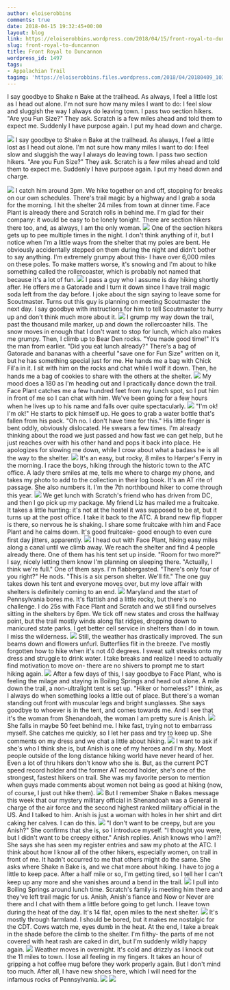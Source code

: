 ```yaml
---
author: eloiserobbins
comments: true
date: 2018-04-15 19:32:45+00:00
layout: blog
link: https://eloiserobbins.wordpress.com/2018/04/15/front-royal-to-duncannon/
slug: front-royal-to-duncannon
title: Front Royal to Duncannon
wordpress_id: 1497
tags:
- Appalachian Trail
tagimg: 'https://eloiserobbins.files.wordpress.com/2018/04/20180409_103316.jpg'
---
```


I say goodbye to Shake n Bake at the trailhead. As always, I feel a little lost as I head out alone. I'm not sure how many miles I want to do: I feel slow and sluggish the way I always do leaving town. I pass two section hikers. "Are you Fun Size?" They ask. Scratch is a few miles ahead and told them to expect me. Suddenly I have purpose again. I put my head down and charge.


[![](https://eloiserobbins.files.wordpress.com/2018/04/20180409_103316.jpg)](https://eloiserobbins.files.wordpress.com/2018/04/20180409_103316.jpg)
I say goodbye to Shake n Bake at the trailhead. As always, I feel a little lost as I head out alone. I'm not sure how many miles I want to do: I feel slow and sluggish the way I always do leaving town. I pass two section hikers. "Are you Fun Size?" They ask. Scratch is a few miles ahead and told them to expect me. Suddenly I have purpose again. I put my head down and charge.

[![](https://eloiserobbins.files.wordpress.com/2018/04/20180408_164022.jpg)](https://eloiserobbins.files.wordpress.com/2018/04/20180408_164022.jpg)
I catch him around 3pm. We hike together on and off, stopping for breaks on our own schedules. There's trail magic by a highway and I grab a soda for the morning. I hit the shelter 24 miles from town at dinner time. Face Plant is already there and Scratch rolls in behind me. I'm glad for their company: it would be easy to be lonely tonight. There are section hikers there too, and, as always, I am the only woman. 
[![](https://eloiserobbins.files.wordpress.com/2018/04/20180409_120916.jpg)](https://eloiserobbins.files.wordpress.com/2018/04/20180409_120916.jpg)
One of the section hikers gets up to pee multiple times in the night. I don't think anything of it, but I notice when I'm a little ways from the shelter that my poles are bent. He obviously accidentally stepped on them during the night and didn't bother to say anything. I'm extremely grumpy about this- I have over 6,000 miles on these poles. To make matters worse, it's snowing and I'm about to hike something called the rollercoaster, which is probably not named that because it's a lot of fun.
[![](https://eloiserobbins.files.wordpress.com/2018/04/20180409_143911.jpg)](https://eloiserobbins.files.wordpress.com/2018/04/20180409_143911.jpg)
I pass a guy who I assume is day hiking shortly after. He offers me a Gatorade and I turn it down since I have trail magic soda left from the day before. I joke about the sign saying to leave some for Scoutmaster. Turns out this guy is planning on meeting Scoutmaster the next day. I say goodbye with instructions for him to tell Scoutmaster to hurry up  and don't think much more about it.
[![](https://eloiserobbins.files.wordpress.com/2018/04/20180410_074846.jpg)](https://eloiserobbins.files.wordpress.com/2018/04/20180410_074846.jpg)
I grump my way down the trail, past the thousand mile marker, up and down the rollercoaster hills. The snow moves in enough that I don't want to stop for lunch, which also makes me grumpy. Then, I climb up to Bear Den rocks. "You made good time!" It's the man from earlier. "Did you eat lunch already?" There's a bag of Gatorade and bananas with a cheerful "save one for Fun Size" written on it, but he has something special just for me. He hands me a bag with Chick Fil'a in it. I sit with him on the rocks and chat while I wolf it down. Then, he hands me a bag of cookies to share with the others at the shelter. 
[![](https://eloiserobbins.files.wordpress.com/2018/04/20180410_090143.jpg)](https://eloiserobbins.files.wordpress.com/2018/04/20180410_090143.jpg)
My mood does a 180 as I'm heading out and I practically dance down the trail. Face Plant catches me a few hundred feet from my lunch spot, so I put him in front of me so I can chat with him. We've been going for a few hours when he lives up to his name and falls over quite spectacularly.
[![](https://eloiserobbins.files.wordpress.com/2018/04/20180410_094343.jpg)](https://eloiserobbins.files.wordpress.com/2018/04/20180410_094343.jpg)
"I'm ok! I'm ok!" He starts to pick himself up. He goes to grab a water bottle that's fallen from his pack. "Oh no. I don't have time for this." His little finger is bent oddly, obviously dislocated. He swears a few times. I'm already thinking about the road we just passed and how fast we can get help, but he just reaches over with his other hand and pops it back into place. He apologizes for slowing me down, while I crow about what a badass he is all the way to the shelter.
[![](https://eloiserobbins.files.wordpress.com/2018/04/20180410_100018.jpg)](https://eloiserobbins.files.wordpress.com/2018/04/20180410_100018.jpg)
It's an easy, but rocky, 8 miles to Harper's Ferry in the morning. I race the boys, hiking through the historic town to the ATC office. A lady there smiles at me, tells me where to charge my phone, and takes my photo to add to the collection in their log book. It's an AT rite of passage. She also numbers it. I'm the 7th northbound hiker to come through this year.
[![](https://eloiserobbins.files.wordpress.com/2018/04/20180410_103552.jpg)](https://eloiserobbins.files.wordpress.com/2018/04/20180410_103552.jpg)
We get lunch with Scratch's friend who has driven from DC, and then I go pick up my package. My friend Liz has mailed me a fruitcake. It takes a little hunting: it's not at the hostel it was supposed to be at, but it turns up at the post office. I take it back to the ATC. A brand new flip flopper is there, so nervous he is shaking. I share some fruitcake with him and Face Plant and he calms down. It's good fruitcake- good enough to even cure first day jitters, apparently.
[![](https://eloiserobbins.files.wordpress.com/2018/04/20180410_133600.jpg)](https://eloiserobbins.files.wordpress.com/2018/04/20180410_133600.jpg)
I head out with Face Plant, hiking easy miles along a canal until we climb away. We reach the shelter and find 4 people already there. One of them has his tent set up inside. "Room for two more?" I say, nicely letting them know I'm planning on sleeping there. "Actually, I think we're full." One of them says. I'm flabbergasted. "There's only four of you right?" He nods. "This is a six person shelter. We'll fit." The one guy takes down his tent and everyone moves over, but my love affair with shelters is definitely coming to an end.
[![](https://eloiserobbins.files.wordpress.com/2018/04/20180411_140527.jpg)](https://eloiserobbins.files.wordpress.com/2018/04/20180411_140527.jpg)
Maryland and the start of Pennsylvania bores me. It's flattish and a little rocky, but there's no challenge. I do 25s with Face Plant and Scratch and we still find ourselves sitting in the shelters by 6pm. We tick off new states and cross the halfway point, but the trail mostly winds along flat ridges, dropping down to manicured state parks. I get better cell service in shelters than I do in town. I miss the wilderness.
[![](https://eloiserobbins.files.wordpress.com/2018/04/20180411_191525.jpg)](https://eloiserobbins.files.wordpress.com/2018/04/20180411_191525.jpg)
Still, the weather has drastically improved. The sun beams down and flowers unfurl. Butterflies flit in the breeze. I've mostly forgotten how to hike when it's not 40 degrees. I sweat salt streaks onto my dress and struggle to drink water. I take breaks and realize I need to actually find motivation to move on- there are no shivers to prompt me to start hiking again.
[![](https://eloiserobbins.files.wordpress.com/2018/04/20180412_085846.jpg)](https://eloiserobbins.files.wordpress.com/2018/04/20180412_085846.jpg)
After a few days of this, I say goodbye to Face Plant, who is feeling the milage and staying in Boiling Springs and head out alone. A mile down the trail, a non-ultralight tent is set up. "Hiker or homeless?" I think, as I always do when something looks a little out of place. But there's a woman standing out front with muscular legs and bright sunglasses. She says goodbye to whoever is in the tent, and comes towards me. And I see that it's the woman from Shenandoah, the woman I am pretty sure is Anish.
[![](https://eloiserobbins.files.wordpress.com/2018/04/20180412_1214370.jpg)](https://eloiserobbins.files.wordpress.com/2018/04/20180412_1214370.jpg)
She falls in maybe 50 feet behind me. I hike fast, trying not to embarrass myself. She catches me quickly, so I let her pass and try to keep up. She comments on my dress and we chat a little about hiking.
[![](https://eloiserobbins.files.wordpress.com/2018/04/20180412_172452.jpg)](https://eloiserobbins.files.wordpress.com/2018/04/20180412_172452.jpg)
I want to ask if she's who I think she is, but Anish is one of my heroes and I'm shy. Most people outside of the long distance hiking world have never heard of her. Even a lot of thru hikers don't know who she is. But, as the current PCT speed record holder and the former AT record holder, she's one of the strongest, fastest hikers on trail. She was my favorite person to mention when guys made comments about women not being as good at hiking (now, of course, I just out hike them).
[![](https://eloiserobbins.files.wordpress.com/2018/04/20180413_103942.jpg)](https://eloiserobbins.files.wordpress.com/2018/04/20180413_103942.jpg)
But I remember Shake n Bakes message this week that our mystery military official in Shenandoah was a General in charge of the air force and the second highest ranked military official in the US. And I talked to him. Anish is just a woman with holes in her shirt and dirt caking her calves. I can do this.
[![](https://eloiserobbins.files.wordpress.com/2018/04/img_20180413_140410_119.jpg)](https://eloiserobbins.files.wordpress.com/2018/04/img_20180413_140410_119.jpg)
"I don't want to be creepy, but are you Anish?" She confirms that she is, so I introduce myself. "I thought you were, but I didn't want to be creepy either." Anish replies. Anish knows who I am?! She says she has seen my register entries and saw my photo at the ATC. I think about how I know all of the other hikers, especially women, on trail in front of me. It hadn't occurred to me that others might do the same. She asks where Shake n Bake is, and we chat more about hiking. I have to jog a little to keep pace. After a half mile or so, I'm getting tired, so I tell her I can't keep up any more and she vanishes around a bend in the trail.
[![](https://eloiserobbins.files.wordpress.com/2018/04/20180413_181234.jpg)](https://eloiserobbins.files.wordpress.com/2018/04/20180413_181234.jpg)
I pull into Boiling Springs around lunch time. Scratch's family is meeting him there and they've left trail magic for us. Anish, Anish's fiance and Now or Never are there and I chat with them a little before going to get lunch. I leave town during the heat of the day. It's 14 flat, open miles to the next shelter.
[![](https://eloiserobbins.files.wordpress.com/2018/04/20180414_103341.jpg)](https://eloiserobbins.files.wordpress.com/2018/04/20180414_103341.jpg)
It's mostly through farmland. I should be bored, but it makes me nostalgic for the CDT. Cows watch me, eyes dumb in the heat. At the end, I take a break in the shade before the climb to the shelter. I'm filthy- the parts of me not covered with heat rash are caked in dirt, but I'm suddenly wildly happy again.
[![](https://eloiserobbins.files.wordpress.com/2018/04/20180414_110358.jpg)](https://eloiserobbins.files.wordpress.com/2018/04/20180414_110358.jpg)
Weather moves in overnight. It's cold and drizzly as I knock out the 11 miles to town. I lose all feeling in my fingers. It takes an hour of gripping a hot coffee mug before they work properly again. But I don't mind too much. After all, I have new shoes here, which I will need for the infamous rocks of Pennsylvania.
[![](https://eloiserobbins.files.wordpress.com/2018/04/20180414_151504.jpg)](https://eloiserobbins.files.wordpress.com/2018/04/20180414_151504.jpg)
[![](https://eloiserobbins.files.wordpress.com/2018/04/20180414_173850.jpg)](https://eloiserobbins.files.wordpress.com/2018/04/20180414_173850.jpg)
